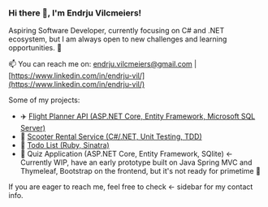 ### Hi there 👋, I'm Endrju Vilcmeiers! 

Aspiring Software Developer, currently focusing on C# and .NET ecosystem,
but I am always open to new challenges and learning opportunities. 🚀

📫 You can reach me on: [endrju.vilcmeiers@gmail.com](endrju.vilcmeiers@gmail.com) | [https://www.linkedin.com/in/endrju-vil/](https://www.linkedin.com/in/endrju-vil/)

Some of my projects:
- ✈️ [Flight Planner API (ASP.NET Core, Entity Framework, Microsoft SQL Server)](https://github.com/endrjuki/FlightPlanner/)
- 🛴 [Scooter Rental Service (C#/.NET, Unit Testing, TDD)](https://github.com/endrjuki/ScooterRental)
- 💎 [Todo List (Ruby, Sinatra)](https://github.com/endrjuki/todo_list)
- 🚧 Quiz Application (ASP.NET Core, Entity Framework, SQlite) <- Currently WIP, have an early prototype built on Java Spring MVC and Thymeleaf, Bootstrap on the frontend, but it's not ready for primetime 🙈

If you are eager to reach me, feel free to check <- sidebar for my contact info.


<!--
**endrjuki/endrjuki** is a ✨ _special_ ✨ repository because its `README.md` (this file) appears on your GitHub profile.

Here are some ideas to get you started:

- 🔭 I’m currently working on ...
- 🌱 I’m currently learning ...
- 👯 I’m looking to collaborate on ...
- 🤔 I’m looking for help with ...
- 💬 Ask me about ...
- 📫 How to reach me: ...
- 😄 Pronouns: ...
- ⚡ Fun fact: ...
-->
